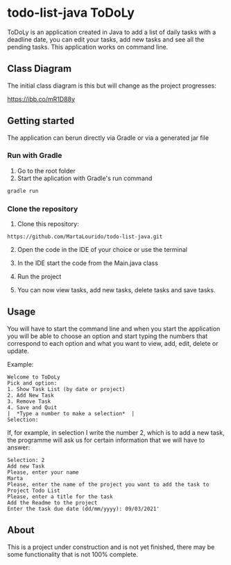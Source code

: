 # todo-list-java ToDoLy

ToDoLy is an application created in Java to add a list of daily tasks with a deadline date, you can edit your tasks, add new tasks and see all the pending tasks.
This application works on command line.

## Class Diagram

The initial class diagram is this but will change as the project progresses:

https://ibb.co/mR1D88y

## Getting started

The application can berun directly via Gradle or via a generated jar file


### Run with Gradle

1. Go to the root folder
2. Start the aplication with Gradle's run command

```bash
gradle run 
```

### Clone the repository

1. Clone this repository:

```
https://github.com/MartaLourido/todo-list-java.git
```

2. Open the code in the IDE of your choice or use the terminal

3. In the IDE start the code from the Main.java class

4. Run the project

5. You can now view tasks, add new tasks, delete tasks and save tasks.

## Usage

You will have to start the command line and when you start the application you will be able to choose an option and start typing the numbers that correspond to each option and what you want to view, add, edit, delete or update.

Example: 
```
Welcome to ToDoLy
Pick and option:
1. Show Task List (by date or project) 
2. Add New Task
3. Remove Task
4. Save and Quit
|  *Type a number to make a selection*  |
Selection: 
```
If, for example, in selection I write the number 2, which is to add a new task, the programme will ask us for certain information that we will have to answer:

```
Selection: 2
Add new Task
Please, enter your name
Marta
Please, enter the name of the project you want to add the task to
Project Todo List
Please, enter a title for the task
Add the Readme to the project
Enter the task due date (dd/mm/yyyy): 09/03/2021'
```

## About

This is a project under construction and is not yet finished, there may be some functionality that is not 100% complete.
